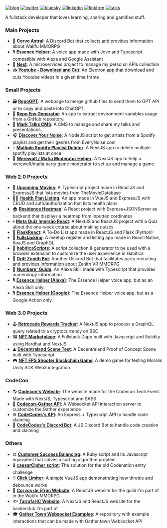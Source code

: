 [![blog](https://img.shields.io/badge/-blog-blueviolet)](https://markkop.dev/)
[![twitter](https://img.shields.io/badge/-twitter-1DA1F2)](https://twitter.com/heyMarkKop)
[![bluesky](https://img.shields.io/badge/-bluesky-3C8DFF)](https://bsky.app/profile/markkop.dev)
[![linkedin](https://img.shields.io/badge/-linkedin-0A66C2)](https://www.linkedin.com/in/marcelo-kopmann)
[![linktree](https://img.shields.io/badge/-linktree-2F8F4C)](https://linktree.markkop.dev/)
[![talks](https://img.shields.io/badge/-talks-yellow)](https://talks.markkop.dev/)

A fullstack developer that loves learning, sharing and gamified stuff.

### Main Projects

- 🌙 **[Corvo Astral](https://github.com/Markkop/corvo-astral)**: A Discord Bot that collects and provides information about Wakfu MMORPG
- 🎙️ **[Essence Helper](https://github.com/Markkop/essence-helper-jovo)**: A voice app made with Jovo and Typescript compatible with Alexa and Google Assistant
- 🌳 **[Nest](https://github.com/Markkop/nest)**: A microservices project to manage my personal APIs collection
- 📥 **[Youtube - Download and Cut](https://github.com/Markkop/yt-dlandcut)**: An Electron app that download and cuts Youtube videos in a given time frame

### Small Projects

- 🗃️ **[RepoGPT](https://github.com/Markkop/RepoGPT)**: A webpage to merge github files to send them to GPT API or to copy and paste into ChatGPT.
- 📂 **[Repo Env Generator](https://github.com/Markkop/RepoEnvGenerator)**: An app to extract environment variables usage from a GitHub repository.
- 📜 **[Mark Talks CMS](https://github.com/Markkop/mark-talks)**: A CMS to manage and share my talks and presentations.
- 🎧 **[Discover Your Noise](https://github.com/Markkop/discover-your-noise)**: A NodeJS script to get artists from a Spotify playlist and get their genres from EveryNoise.com
- 🎶 **[Multiple Spotify Playlist Deleter](https://github.com/Markkop/Multiple-Playlist-deleter)**: A NextJS app to delete multiple spotify playlists at once
- 🐺 **[Werewolf / Mafia Moderator Helper](https://github.com/Markkop/werewolf-moderator-helper)**: A NextJS app to help a werewolf/mafia party game moderator to set up and manage a game.

### Web 2.0 Projects

- 🎥 **[Upcoming Movies](https://github.com/Markkop/upcoming-movies)**: A Typescript project made in ReactJS and ExpressJS that lists movies from TheMovieDatabase
- 👩‍⚕️ **[Health Plan Listing](https://github.com/Markkop/health-plan-listing)**: An app made in VueJS and ExpressJS with CRUD and auth/authorization that lists health plans
- 🏠 **[Residence Heatmap](https://github.com/Markkop/residence-heatmap)**: A React project with Express+JSONServer as backend that displays a heatmap from inputted cordinates
- 🌀 **[Meta Quiz Imersão React](https://github.com/Markkop/meta-quiz-imersao-react)**: A NextJS and ReactJS project with a Quiz about the one-week course about making quizes
- 📅 **[FlaskReact](https://github.com/Markkop/FlaskReact)**: A To-Do List app made in ReactJS and Flask (Python)
- 🚀 **[Fullstacking](https://github.com/Markkop/fullstacking)**: A meetup register and listing app made in React-Native, KoaJS and GraphQL
- 📁 **[habiticaScripts](https://github.com/Markkop/habiticaScripts)**: A script collection & generator to be used with a browser extension to customize the user experience in Habitica
- 🤖 **[Drift Zenith Bot](https://github.com/Markkop/drift-bot)**: Another Discord Bot that facilitates party recruiting and provides information about Zenith VR MMORPG
- 🔮 **[Numbers' Guide](https://github.com/Markkop/numbers-guide/blob/master/README.md)**: An Alexa Skill made with Typescript that provides numerology information
- 🎙️ **[Essence Helper (Alexa)](https://github.com/Markkop/essence-helper-alexa-skill)**: The Essence Helper voice app, but as an Alexa Skill only.
- 🎙️ **[Essence Helper (Google)](https://github.com/Markkop/essence-helper-google-action)**: The Essence Helper voice app, but as a Google Action only.

### Web 3.0 Projects

- 🕹️ **[Retrocade Rewards Tracker](https://github.com/Markkop/retrocade-earnings-checker)**: A NextJS app to process a GraphQL query related to a cryptocurrency on BSC
- 🖼️ **[NFT Marketplace](https://github.com/Markkop/nft-marketplace)**: A Fullstack Dapp built with Javascript and Solidity using Hardhat and NextJS
- ⛰️ **[Decentraland Scene Test](https://github.com/Markkop/decentraland-scene-test)**: A Decentraland Proof of Concept Scene built with Typescript
- 🎮 **[NFT FPS Shooter Blockchain Game](https://github.com/Markkop/unity-web3-spaceFPS)**: A demo game for testing Moralis Unity SDK Web3 integration

### CodeCon

- 🌎 **[Codecon's Website](https://github.com/codecon-dev/site/)**: The website made for the Codecon Tech Event. Made with NextJS, Typescript and SASS
- 📡 **[Codecon-Gather API](https://github.com/codecon-dev/codecon-gather-api)**: A Websocket API interaction server to customize the Gather experience
- ⚙️ **[CodeCodes's API](https://github.com/codecon-dev/codecodes-api)**: An Express + Typescript API to handle code claiming
- 🧠 **[CodeCodes's Discord Bot](https://github.com/codecon-dev/codecon-codes)**: A JS Discord Bot to handle code creation and claiming

### Others

- ⚖️ **[Customer Success Balancing](https://github.com/Markkop/cs-balancer)**: A Ruby script and its Javascript equivalent that solves a sorting algorithm problem
- 🔒 **[caesarCipher script](https://github.com/Markkop/caesarCipher)**: The solution for the old Codenation entry challenge
- 🖱️ **[Click Limiter](https://github.com/Markkop/click-limiter)**: A simple VueJS app demonstrating how throttle and debounce works
- 🦜 **[Corvos de Efrim Website](https://github.com/Markkop/corvos-de-efrim-website)**: A ReactJS website for the guild I'm part of in the Wakfu MMORPG
- 🐟 **[TarrafaHC Website](https://github.com/tarrafahc/tarrafahc.github.io)**: A NextJS and ReactJS website for the hackerclub I'm part of
- 🎓 **[Gather Town Websocket Examples](https://github.com/Markkop/gather-town-websocket-examples)**: A repository with example interactions that can be made with Gather.town Websocket API
